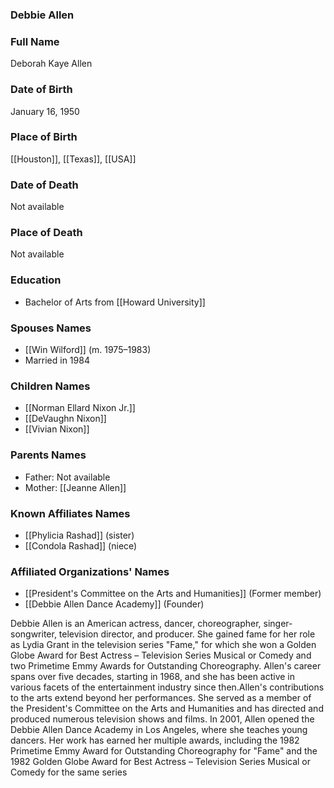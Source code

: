 ### Debbie Allen

### Full Name

Deborah Kaye Allen

### Date of Birth

January 16, 1950

### Place of Birth

[[Houston]], [[Texas]], [[USA]]

### Date of Death

Not available

### Place of Death

Not available

### Education

- Bachelor of Arts from [[Howard University]]

### Spouses Names

- [[Win Wilford]] (m. 1975–1983)
- Married in 1984

### Children Names

- [[Norman Ellard Nixon Jr.]]
- [[DeVaughn Nixon]]
- [[Vivian Nixon]]

### Parents Names

- Father: Not available
- Mother: [[Jeanne Allen]]

### Known Affiliates Names

- [[Phylicia Rashad]] (sister)
- [[Condola Rashad]] (niece)

### Affiliated Organizations' Names

- [[President's Committee on the Arts and Humanities]] (Former member)
- [[Debbie Allen Dance Academy]] (Founder)

Debbie Allen is an American actress, dancer, choreographer, singer-songwriter, television director, and producer. She gained fame for her role as Lydia Grant in the television series "Fame," for which she won a Golden Globe Award for Best Actress – Television Series Musical or Comedy and two Primetime Emmy Awards for Outstanding Choreography. Allen's career spans over five decades, starting in 1968, and she has been active in various facets of the entertainment industry since then.Allen's contributions to the arts extend beyond her performances. She served as a member of the President's Committee on the Arts and Humanities and has directed and produced numerous television shows and films. In 2001, Allen opened the Debbie Allen Dance Academy in Los Angeles, where she teaches young dancers. Her work has earned her multiple awards, including the 1982 Primetime Emmy Award for Outstanding Choreography for "Fame" and the 1982 Golden Globe Award for Best Actress – Television Series Musical or Comedy for the same series